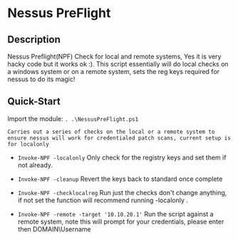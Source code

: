 # Nessus PreFlight 
## Description
Nessus Preflight(NPF) Check for local and remote systems, Yes it is very hacky code but it works ok :). This script essentially will do local checks on a windows system or on a remote system, sets the reg keys required for nessus to do its magic!

## Quick-Start
Import the module:
`. .\NessusPreFlight.ps1`

	Carries out a series of checks on the local or a remote system to ensure nessus will work for credentialed patch scans, current setup is for localonly

- `Invoke-NPF -localonly`
	Only check for the registry keys and set them if not already.

- `Invoke-NPF -cleanup`
    Revert the keys back to standard once complete

- `Invoke-NPF -checklocalreg`
    Run just the checks don't change anything, if not set the function will recommend running -localonly
.
- `Invoke-NPF -remote -target '10.10.20.1'`
    Run the script against a remote system, note this will prompt for your credentials, please enter then DOMAIN\Username
    
